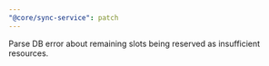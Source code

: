 ```yaml
---
"@core/sync-service": patch
---
```


Parse DB error about remaining slots being reserved as insufficient resources.
